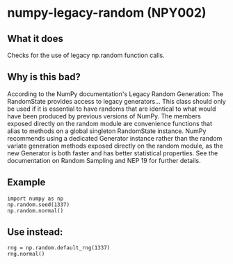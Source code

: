 # numpy-legacy-random (NPY002)
## What it does
Checks for the use of legacy np.random function calls.
## Why is this bad?
According to the NumPy documentation's Legacy Random Generation:
The RandomState provides access to legacy generators... This class
should only be used if it is essential to have randoms that are
identical to what would have been produced by previous versions of
NumPy.
The members exposed directly on the random module are convenience
functions that alias to methods on a global singleton RandomState
instance. NumPy recommends using a dedicated Generator instance
rather than the random variate generation methods exposed directly on
the random module, as the new Generator is both faster and has
better statistical properties.
See the documentation on Random Sampling and NEP 19 for further
details.
## Example
```
import numpy as np
np.random.seed(1337)
np.random.normal()
```
## Use instead:
```
rng = np.random.default_rng(1337)
rng.normal()
```